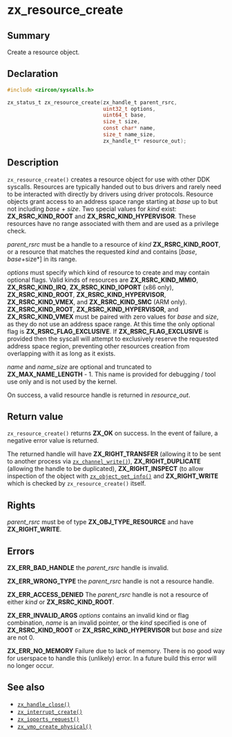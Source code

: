 <!-- Generated by zircon/scripts/update-docs-from-fidl, do not edit! -->
# zx_resource_create

## Summary

Create a resource object.

## Declaration

```c
#include <zircon/syscalls.h>

zx_status_t zx_resource_create(zx_handle_t parent_rsrc,
                               uint32_t options,
                               uint64_t base,
                               size_t size,
                               const char* name,
                               size_t name_size,
                               zx_handle_t* resource_out);
```

## Description

`zx_resource_create()` creates a resource object for use with other DDK
syscalls. Resources are typically handed out to bus drivers and rarely need to
be interacted with directly by drivers using driver protocols. Resource objects
grant access to an address space range starting at *base* up to but not
including *base* + *size*. Two special values for *kind* exist:
**ZX_RSRC_KIND_ROOT** and **ZX_RSRC_KIND_HYPERVISOR**. These resources have no
range associated with them and are used as a privilege check.

*parent_rsrc* must be a handle to a resource of *kind* **ZX_RSRC_KIND_ROOT**, or
a resource that matches the requested *kind* and contains [*base*, *base*+size*]
in its range.

*options* must specify which kind of resource to create and may contain optional
flags. Valid kinds of resources are **ZX_RSRC_KIND_MMIO**, **ZX_RSRC_KIND_IRQ**,
**ZX_RSRC_KIND_IOPORT** (x86 only), **ZX_RSRC_KIND_ROOT**,
**ZX_RSRC_KIND_HYPERVISOR**, **ZX_RSRC_KIND_VMEX**, and **ZX_RSRC_KIND_SMC**
(ARM only).
**ZX_RSRC_KIND_ROOT**, **ZX_RSRC_KIND_HYPERVISOR**, and **ZX_RSRC_KIND_VMEX**
must be paired with zero values for *base* and *size*, as they do not use
an address space range.
At this time the only optional flag is **ZX_RSRC_FLAG_EXCLUSIVE**. If
**ZX_RSRC_FLAG_EXCLUSIVE** is provided then the syscall will attempt to
exclusively reserve the requested address space region, preventing other
resources creation from overlapping with it as long as it exists.

*name* and *name_size* are optional and truncated to **ZX_MAX_NAME_LENGTH** - 1.
This name is provided for debugging / tool use only and is not used by the
kernel.

On success, a valid resource handle is returned in *resource_out*.

## Return value

`zx_resource_create()` returns **ZX_OK** on success. In the event of failure, a
negative error value is returned.

The returned handle will have **ZX_RIGHT_TRANSFER** (allowing it to be sent to
another process via [`zx_channel_write()`]), **ZX_RIGHT_DUPLICATE** (allowing
the handle to be duplicated), **ZX_RIGHT_INSPECT** (to allow inspection of the
object with [`zx_object_get_info()`] and **ZX_RIGHT_WRITE** which is checked by
`zx_resource_create()` itself.

## Rights

*parent_rsrc* must be of type **ZX_OBJ_TYPE_RESOURCE** and have **ZX_RIGHT_WRITE**.

## Errors

**ZX_ERR_BAD_HANDLE** the *parent_rsrc* handle is invalid.

**ZX_ERR_WRONG_TYPE** the *parent_rsrc* handle is not a resource handle.

**ZX_ERR_ACCESS_DENIED** The *parent_rsrc* handle is not a resource of either
*kind* or **ZX_RSRC_KIND_ROOT**.

**ZX_ERR_INVALID_ARGS** *options* contains an invalid kind or flag combination,
*name* is an invalid pointer, or the *kind* specified is one of
**ZX_RSRC_KIND_ROOT** or **ZX_RSRC_KIND_HYPERVISOR** but *base* and *size* are
not 0.

**ZX_ERR_NO_MEMORY** Failure due to lack of memory. There is no good way for
userspace to handle this (unlikely) error. In a future build this error will no
longer occur.

## See also

 - [`zx_handle_close()`]
 - [`zx_interrupt_create()`]
 - [`zx_ioports_request()`]
 - [`zx_vmo_create_physical()`]

[`zx_channel_write()`]: channel_write.md
[`zx_handle_close()`]: handle_close.md
[`zx_interrupt_create()`]: interrupt_create.md
[`zx_ioports_request()`]: ioports_request.md
[`zx_object_get_info()`]: object_get_info.md
[`zx_vmo_create_physical()`]: vmo_create_physical.md

